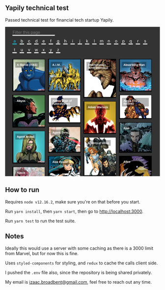 Yapily technical test
----

Passed technical test for financial tech startup Yapily.

<img src="preview.png" alt="preview" width="600"/>

## How to run

Requires `node v12.16.2`, make sure you're on that before you start.

Run `yarn install`, then `yarn start`, then go to [http://localhost:3000](http://localhost:3000).

Run `yarn test` to run the test suite.

## Notes

Ideally this would use a server with some caching as there is a 3000 limit from Marvel, but for now this is fine.

Uses `styled-components` for styling, and `redux` to cache the calls client side.

I pushed the `.env` file also, since the repository is being shared privately.

My email is izaac.broadbent@gmail.com, feel free to reach out any time.
